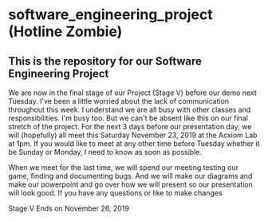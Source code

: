 # software_engineering_project (Hotline Zombie)
This is the repository for our Software Engineering Project
--------------------------------------------------------------------------------------------------------------
We are now in the final stage of our Project (Stage V) before our demo next Tuesday. I've been a little worried about the lack of communication throughout this week. I understand we are all busy with other classes and responsibilities. I'm busy too. But we can't be absent like this on our final stretch of the project. For the next 3 days before our presentation day, we will (hopefully) all meet this Saturday November 23, 2019 at the Acxiom Lab at 1pm. If you would like to meet at any other time before Tuesday whether it be Sunday or Monday, I need to know as soon as possible. 

When we meet for the last time, we will spend our meeting testing our game, finding and documenting bugs. And we will make our diagrams and make our powerpoint and go over how we will present so our presentation will look good. If you have any questions or like to make changes 
	
Stage V Ends on November 26, 2019
